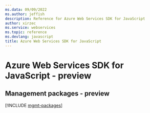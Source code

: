 ```yaml
---
ms.data: 09/09/2022
ms.author: jeffish
description: Reference for Azure Web Services SDK for JavaScript
author: xirzec
ms.service: webservices
ms.topic: reference
ms.devlang: javascript
title: Azure Web Services SDK for JavaScript
---
```

# Azure Web Services SDK for JavaScript - preview

## Management packages - preview
[!INCLUDE [mgmt-packages](web-services-mgmt-index.md)]
